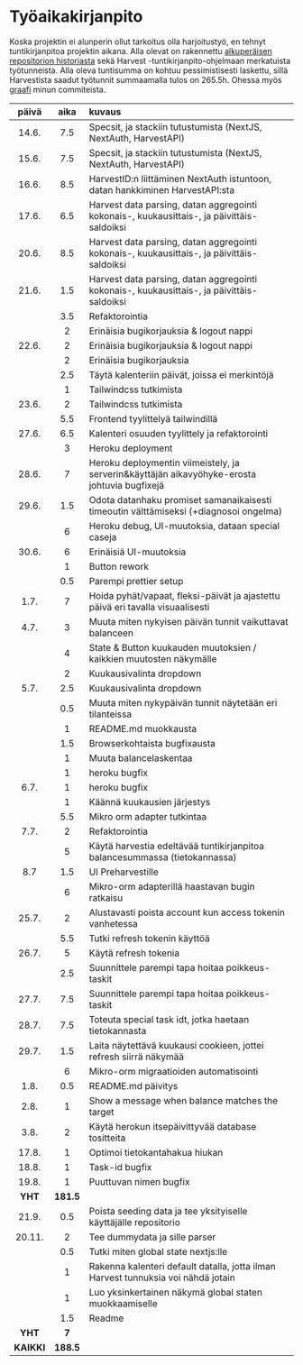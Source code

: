 # Työaikakirjanpito
Koska projektin ei alunperin ollut tarkoitus olla harjoitustyö, en tehnyt tuntikirjanpitoa projektin aikana. Alla olevat on rakennettu [alkuperäisen repositorion historiasta](history.png) sekä Harvest -tuntikirjanpito-ohjelmaan merkatuista työtunneista. Alla oleva tuntisumma on kohtuu pessimistisesti laskettu, sillä Harvestista saadut työtunnit summaamalla tulos on 265.5h. Ohessa myös [graafi](contributions.png) minun commiteista.

| päivä | aika | kuvaus |
|:----:|:-----:| :-----|
| 14.6. | 7.5 | Specsit, ja stackiin tutustumista (NextJS, NextAuth, HarvestAPI) |
| 15.6. | 7.5 | Specsit, ja stackiin tutustumista (NextJS, NextAuth, HarvestAPI) |
| 16.6. | 8.5 | HarvestID:n liittäminen NextAuth istuntoon, datan hankkiminen HarvestAPI:sta|
| 17.6.| 6.5 |  Harvest data parsing, datan aggregointi kokonais-, kuukausittais-, ja päivittäis-saldoiksi |
| 20.6.| 8.5 | Harvest data parsing, datan aggregointi kokonais-, kuukausittais-, ja päivittäis-saldoiksi |
| 21.6. | 1.5 | Harvest data parsing, datan aggregointi kokonais-, kuukausittais-, ja päivittäis-saldoiksi |
|| 3.5 |  Refaktorointia |
|| 2 |  Erinäisia bugikorjauksia & logout nappi |
| 22.6. | 2 |  Erinäisia bugikorjauksia & logout nappi |
|| 2 |  Erinäisia bugikorjauksia |
|| 2.5 | Täytä kalenteriin päivät, joissa ei merkintöjä |
|| 1 | Tailwindcss tutkimista |
| 23.6. | 2 | Tailwindcss tutkimista |
|  | 5.5 | Frontend tyylittelyä tailwindillä|
| 27.6. | 6.5 | Kalenteri osuuden tyylittely ja refaktorointi |
|  | 3 | Heroku deployment |
| 28.6. | 7 | Heroku deploymentin viimeistely, ja serverin&käyttäjän aikavyöhyke-erosta johtuvia bugfixejä |
| 29.6. | 1.5 | Odota datanhaku promiset samanaikaisesti timeoutin välttämiseksi (+diagnosoi ongelma) |
|| 6 | Heroku debug, UI-muutoksia, dataan special caseja |
| 30.6. | 6 | Erinäisiä UI-muutoksia |
| | 1 | Button rework |
| | 0.5 | Parempi prettier setup |
| 1.7. | 7 | Hoida pyhät/vapaat, fleksi-päivät ja ajastettu päivä eri tavalla visuaalisesti |
| 4.7. | 3 | Muuta miten nykyisen päivän tunnit vaikuttavat balanceen |
| | 4 |State & Button kuukauden muutoksien / kaikkien muutosten näkymälle |
| | 2 | Kuukausivalinta dropdown|
| 5.7. | 2.5 | Kuukausivalinta dropdown |
| | 0.5 | Muuta miten nykypäivän tunnit näytetään eri tilanteissa |
| | 1 | README.md muokkausta |
| | 1.5  | Browserkohtaista bugfixausta | 
| | 1 | Muuta balancelaskentaa | 
| | 1 | heroku bugfix | 
| 6.7. | 1 | heroku bugfix | 
| | 1 | Käännä kuukausien järjestys | 
| | 5.5 | Mikro orm adapter tutkintaa |
| 7.7. | 2| Refaktorointia |
| | 5 | Käytä harvestia edeltävää tuntikirjanpitoa balancesummassa (tietokannassa) |
| 8.7 | 1.5 | UI Preharvestille |
| | 6 | Mikro-orm adapterillä haastavan bugin ratkaisu |
| 25.7. | 2 | Alustavasti poista account kun access tokenin vanhetessa |
| | 5.5 | Tutki refresh tokenin käyttöä |
| 26.7. | 5 | Käytä refresh tokenia |
| | 2.5 | Suunnittele parempi tapa hoitaa poikkeus-taskit |
| 27.7. | 7.5 | Suunnittele parempi tapa hoitaa poikkeus-taskit |
| 28.7. | 7.5 | Toteuta special task idt, jotka haetaan tietokannasta|
| 29.7. | 1.5 | Laita näytettävä kuukausi cookieen, jottei refresh siirrä näkymää |
| | 6 | Mikro-orm migraatioiden automatisointi | 
| 1.8. | 0.5 | README.md päivitys|
| 2.8. | 1 | Show a message when balance matches the target |
| 3.8. | 2 | Käytä herokun itsepäivittyvää database tositteita |
| 17.8. | 1 | Optimoi tietokantahakua hiukan |
| 18.8. | 1 | Task-id bugfix |
| 19.8. | 1 | Puuttuvan nimen bugfix| 
| **YHT** |**181.5** | |
| 21.9. | 0.5 | Poista seeding data ja tee yksityiselle käyttäjälle repositorio|
|20.11.| 2  | Tee dummydata ja sille parser|
|| 0.5 | Tutki miten global state nextjs:lle|
|| 1 | Rakenna kalenteri default datalla, jotta ilman Harvest tunnuksia voi nähdä jotain |
|| 1 | Luo yksinkertainen näkymä global staten muokkaamiselle |
|| 1.5 | Readme |
| **YHT** |**7**| |
| **KAIKKI** |**188.5**| |